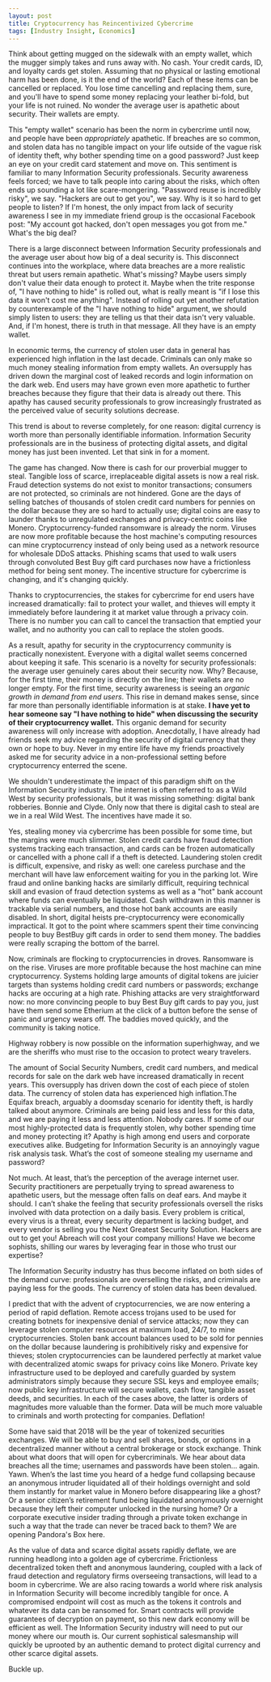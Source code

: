 ```yaml
---
layout: post
title: Cryptocurrency has Reincentivized Cybercrime
tags: [Industry Insight, Economics]
---
```

Think about getting mugged on the sidewalk with an empty wallet, which the
mugger simply takes and runs away with. No cash. Your credit cards, ID, and
loyalty cards get stolen. Assuming that no physical or lasting emotional harm
has been done, is it the end of the world? Each of these items can be cancelled
or replaced. You lose time cancelling and replacing them, sure, and you'll have
to spend some money replacing your leather bi-fold, but your life is not ruined.
No wonder the average user is apathetic about security. Their wallets are
empty.

This "empty wallet" scenario has been the norm in cybercrime until now, and
people have been <i>appropriately</i> apathetic. If breaches are so common, and stolen
data has no tangible impact on your life outside of the vague risk of identity
theft, why bother spending time on a good password? Just keep an eye on your
credit card statement and move on. This sentiment is familiar to many
Information Security professionals. Security awareness feels forced; we have to
talk people into caring about the risks, which often ends up sounding a lot like
scare-mongering. "Password reuse is incredibly risky", we say. "Hackers are out
to get you", we say. Why is it so hard to get people to listen? If I'm honest,
the only impact from lack of security awareness I see in my immediate friend
group is the occasional Facebook post: "My account got hacked, don't open
messages you got from me." What's the big deal?

There is a large disconnect between Information Security professionals and the
average user about how big of a deal security is. This disconnect continues
into the workplace, where data breaches are a more realistic threat but users
remain apathetic. What's missing? Maybe users simply don't value their data
enough to protect it. Maybe when the trite response of, "I have nothing to
hide" is rolled out, what is really meant is "if I lose this data it won't cost
me anything". Instead of rolling out yet another refutation by counterexample
of the "I have nothing to hide" argument, we should simply listen to users:
they are telling us that their data isn't very valuable. And, if I'm honest,
there is truth in that message. All they have is an empty wallet.

In economic terms, the currency of stolen user data in general has experienced
high inflation in the last decade. Criminals can only make so much money
stealing information from empty wallets. An oversupply has driven down the
marginal cost of leaked records and login information on the dark web. End
users may have grown even more apathetic to further breaches because they
figure that their data is already out there. This apathy has caused security
professionals to grow increasingly frustrated as the perceived value of
security solutions decrease.

This trend is about to reverse completely, for one reason: digital currency is
worth more than personally identifiable information. Information Security
professionals are in the business of protecting digital assets, and digital
money has just been invented. Let that sink in for a moment.

The game has changed. Now there is cash for our proverbial mugger to
steal. Tangible loss of scarce, irreplaceable digital assets is now a real
risk. Fraud detection systems do not exist to monitor transactions; consumers
are not protected, so criminals are not hindered. Gone are the days of selling
batches of thousands of stolen credit card numbers for pennies on the dollar
because they are so hard to actually use; digital coins are easy to launder
thanks to unregulated exchanges and privacy-centric coins like Monero.
Cryptocurrency-funded ransomware is already the norm. Viruses are now more
profitable because the host machine's computing resources can mine
cryptocurrency instead of only being used as a network resource for wholesale
DDoS attacks. Phishing scams that used to walk users through convoluted Best
Buy gift card purchases now have a frictionless method for being sent money. The
incentive structure for cybercrime is changing, and it's changing quickly.

Thanks to cryptocurrencies, the stakes for cybercrime for end users have
increased dramatically: fail to protect your wallet, and thieves will empty it
immediately before laundering it at market value through a privacy coin. There
is no number you can call to cancel the transaction that emptied your wallet,
and no authority you can call to replace the stolen goods.

As a result, apathy for security in the cryptocurrency community is practically
nonexistent. Everyone with a digital wallet seems concerned about keeping it
safe. This scenario is a novelty for security professionals: the average user
genuinely cares about their security now. Why? Because, for the first time,
their money is directly on the line; their wallets are no longer empty. For the
first time, security awareness is seeing an <i>organic growth in demand from end
users</i>. This rise in demand makes sense, since far more than personally
identifiable information is at stake. <b>I have yet to hear someone say "I have
nothing to hide" when discussing the security of their cryptocurrency wallet.</b>
This organic demand for security awareness will only increase with adoption.
Anecdotally, I have already had friends seek my advice regarding the security
of digital currency that they own or hope to buy. Never in my entire life have
my friends proactively asked me for security advice in a non-professional
setting before cryptocurrency enterred the scene. 

We shouldn't underestimate the impact of this paradigm shift on the Information
Security industry. The internet is often referred to as a Wild West by security
professionals, but it was missing something: digital bank robberies. Bonnie and
Clyde. Only now that there is digital cash to steal are we in a real Wild West.
The incentives have made it so.






Yes, stealing money via cybercrime has been possible for
some time, but the margins were much slimmer. Stolen credit cards have fraud detection
systems tracking each transaction, and cards can be frozen automatically or
cancelled with a phone call if a theft is detected. Laundering stolen credit is
difficult, expensive, and risky as well: one careless purchase and the merchant
will have law enforcement waiting for you in the parking lot. Wire fraud and
online banking hacks are similarly difficult, requiring technical skill and
evasion of fraud detection systems as well as a "hot" bank account where funds
can eventually be liquidated. Cash withdrawn in this manner is trackable via
serial numbers, and those hot bank accounts are easily disabled. In short,
digital heists pre-cryptocurrency were economically impractical. It got to the
point where scammers spent their time convincing people to buy BestBuy gift
cards in order to send them money. The baddies were really scraping the bottom of the
barrel.

Now, criminals are flocking to cryptocurrencies in droves. Ransomware is on the
rise. Viruses are more profitable because the host machine can mine
cryptocurrency. Systems holding large amounts of digital tokens are juicier
targets than systems holding credit card numbers or passwords; exchange hacks
are occuring at a high rate. Phishing attacks are very straightforward now: no
more convincing people to buy Best Buy gift cards to pay you, just have them
send some Etherium at the click of a button before the sense of panic and
urgency wears off. The baddies moved quickly, and the community is taking
notice.





Highway robbery is now possible on the information superhighway, and we are the
sheriffs who must rise to the occasion to protect weary travelers.

The amount of Social Security Numbers, credit card numbers, and medical records
for sale on the dark web have increased dramatically in recent years. This
oversupply has driven down the cost of each piece of stolen data. The currency
of stolen data has experienced high inflation.The Equifax breach, arguably a
doomsday scenario for identity theft, is hardly talked about anymore. Criminals
are being paid less and less for this data, and we are paying it less and less
attention. Nobody cares. If some of our most highly-protected data is
frequently stolen, why bother spending time and money protecting it? Apathy is
high among end users and corporate executives alike. Budgeting for Information
Security is an annoyingly vague risk analysis task. What’s the cost of someone
stealing my username and password?

Not much. At least, that’s the perception of the average internet user.
Security practitioners are perpetually trying to spread awareness to apathetic
users, but the message often falls on deaf ears. And maybe it should. I can’t
shake the feeling that security professionals oversell the risks involved with
data protection on a daily basis. Every problem is critical, every virus is a
threat, every security department is lacking budget, and every vendor is
selling you the Next Greatest Security Solution. Hackers are out to get you!
Abreach will cost your company millions! Have we become sophists, shilling our
wares by leveraging fear in those who trust our expertise?

The Information Security industry has thus become inflated on both sides of the
demand curve: professionals are overselling the risks, and criminals are paying
less for the goods. The currency of stolen data has been devalued.

I predict that with the advent of cryptocurrencies, we are now entering a
period of rapid deflation. Remote access trojans used to be used for creating
botnets for inexpensive denial of service attacks; now they can leverage stolen
computer resources at maximum load, 24/7, to mine cryptocurrencies. Stolen bank
account balances used to be sold for pennies on the dollar because laundering
is prohibitively risky and expensive for thieves; stolen cryptocurrencies can
be laundered perfectly at market value with decentralized atomic swaps for
privacy coins like Monero. Private key infrastructure used to be deployed and
carefully guarded by system administrators simply because they secure SSL keys
and employee emails; now public key infrastructure will secure wallets, cash
flow, tangible asset deeds, and securities. In each of the cases above, the
latter is orders of magnitudes more valuable than the former. Data will be much
more valuable to criminals and worth protecting for companies. Deflation!

Some have said that 2018 will be the year of tokenized securities exchanges. We
will be able to buy and sell shares, bonds, or options in a decentralized
manner without a central brokerage or stock exchange. Think about what doors
that will open for cybercriminals. We hear about data breaches all the time;
usernames and passwords have been stolen… again. Yawn. When’s the last time you
heard of a hedge fund collapsing because an anonymous intruder liquidated all
of their holdings overnight and sold them instantly for market value in Monero
before disappearing like a ghost? Or a senior citizen’s retirement fund being
liquidated anonymously overnight because they left their computer unlocked in
the nursing home? Or a corporate executive insider trading through a private
token exchange in such a way that the trade can never be traced back to them?
We are opening Pandora's Box here.

As the value of data and scarce digital assets rapidly deflate, we are running
headlong into a golden age of cybercrime. Frictionless decentralized token
theft and anonymous laundering, coupled with a lack of fraud detection and
regulatory firms overseeing transactions, will lead to a boom in cybercrime. We
are also racing towards a world where risk analysis in Information Security
will become incredibly tangible for once. A compromised endpoint will cost as
much as the tokens it controls and whatever its data can be ransomed for. Smart
contracts will provide guarantees of decryption on payment, so this new dark
economy will be efficient as well. The Information Security industry will need
to put our money where our mouth is. Our current sophistical salesmanship will
quickly be uprooted by an authentic demand to protect digital currency and
other scarce digital assets.

Buckle up. 
